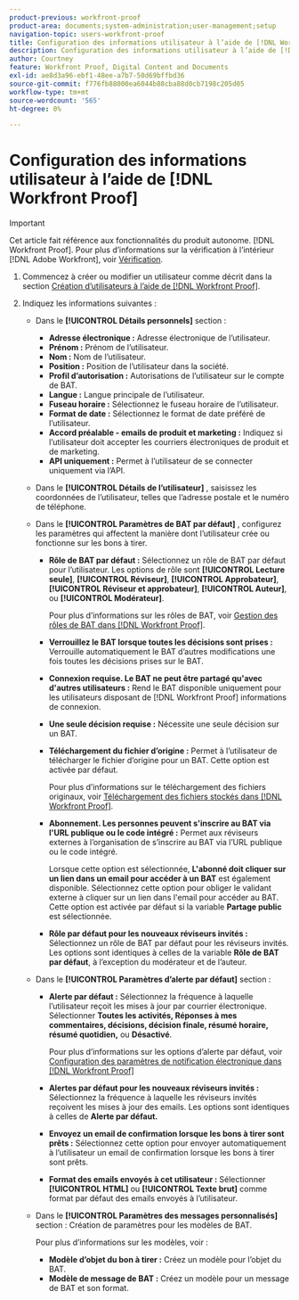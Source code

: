```yaml
---
product-previous: workfront-proof
product-area: documents;system-administration;user-management;setup
navigation-topic: users-workfront-proof
title: Configuration des informations utilisateur à l’aide de [!DNL Workfront Proof]
description: Configuration des informations utilisateur à l’aide de [!DNL Workfront Proof]
author: Courtney
feature: Workfront Proof, Digital Content and Documents
exl-id: ae8d3a96-ebf1-48ee-a7b7-50d69bffbd36
source-git-commit: f776fb88000ea6044b88cba88d0cb7198c205d05
workflow-type: tm+mt
source-wordcount: '565'
ht-degree: 0%

---
```


# Configuration des informations utilisateur à l’aide de [!DNL Workfront Proof]

>[!IMPORTANT]
>
>Cet article fait référence aux fonctionnalités du produit autonome. [!DNL Workfront Proof]. Pour plus d’informations sur la vérification à l’intérieur [!DNL Adobe Workfront], voir [Vérification](../../../review-and-approve-work/proofing/proofing.md).

1. Commencez à créer ou modifier un utilisateur comme décrit dans la section [Création d’utilisateurs à l’aide de [!DNL Workfront Proof]](../../../workfront-proof/wp-mnguserscontacts/users/create-users.md).
1. Indiquez les informations suivantes :

   * Dans le **[!UICONTROL Détails personnels]** section :

      * **Adresse électronique :** Adresse électronique de l’utilisateur.
      * **Prénom :** Prénom de l’utilisateur.
      * **Nom :** Nom de l’utilisateur.
      * **Position :** Position de l’utilisateur dans la société.
      * **Profil d’autorisation :** Autorisations de l’utilisateur sur le compte de BAT.
      * **Langue :** Langue principale de l’utilisateur.
      * **Fuseau horaire :** Sélectionnez le fuseau horaire de l’utilisateur.
      * **Format de date :** Sélectionnez le format de date préféré de l’utilisateur.
      * **Accord préalable - emails de produit et marketing :** Indiquez si l’utilisateur doit accepter les courriers électroniques de produit et de marketing.
      * **API uniquement :** Permet à l’utilisateur de se connecter uniquement via l’API.

   * Dans le **[!UICONTROL Détails de l’utilisateur]** , saisissez les coordonnées de l’utilisateur, telles que l’adresse postale et le numéro de téléphone.
   * Dans le **[!UICONTROL Paramètres de BAT par défaut]** , configurez les paramètres qui affectent la manière dont l’utilisateur crée ou fonctionne sur les bons à tirer.

      * **Rôle de BAT par défaut :** Sélectionnez un rôle de BAT par défaut pour l’utilisateur. Les options de rôle sont **[!UICONTROL Lecture seule]**, **[!UICONTROL Réviseur]**, **[!UICONTROL Approbateur]**, **[!UICONTROL Réviseur et approbateur]**, **[!UICONTROL Auteur]**, ou **[!UICONTROL Modérateur]**.

        Pour plus d’informations sur les rôles de BAT, voir [Gestion des rôles de BAT dans [!DNL Workfront Proof]](../../../workfront-proof/wp-work-proofsfiles/share-proofs-and-files/manage-proof-roles.md).

      * **Verrouillez le BAT lorsque toutes les décisions sont prises :** Verrouille automatiquement le BAT d’autres modifications une fois toutes les décisions prises sur le BAT.
      * **Connexion requise. Le BAT ne peut être partagé qu&#39;avec d&#39;autres utilisateurs :** Rend le BAT disponible uniquement pour les utilisateurs disposant de [!DNL Workfront Proof] informations de connexion.
      * **Une seule décision requise :** Nécessite une seule décision sur un BAT.
      * **Téléchargement du fichier d’origine :** Permet à l’utilisateur de télécharger le fichier d’origine pour un BAT. Cette option est activée par défaut.

        Pour plus d’informations sur le téléchargement des fichiers originaux, voir [Téléchargement des fichiers stockés dans [!DNL Workfront Proof]](../../../workfront-proof/wp-work-proofsfiles/manage-your-work/download-files-stored.md).

        <!--      
        <li data-mc-conditions="QuicksilverOrClassic.Draft mode"><strong>Public sharing. The proof can be shared via a public URL or embedded code:</strong>Enables the user to share proofs via a public URL or embed code.<br>This option is enabled by default but is not available if the&nbsp;<strong>Login required</strong>option is selected.<br>For more information on sharing proofs, see "<a href="../../../workfront-proof/wp-work-proofsfiles/share-proofs-and-files/share-public-url.md" class="MCXref xref" xrefformat="{para}">Share the Public URL in Workfront Proof</a>."</li>      
        -->

      * **Abonnement. Les personnes peuvent s&#39;inscrire au BAT via l&#39;URL publique ou le code intégré :** Permet aux réviseurs externes à l’organisation de s’inscrire au BAT via l’URL publique ou le code intégré.

        Lorsque cette option est sélectionnée, **L&#39;abonné doit cliquer sur un lien dans un email pour accéder à un BAT** est également disponible. Sélectionnez cette option pour obliger le validant externe à cliquer sur un lien dans l&#39;email pour accéder au BAT.
Cette option est activée par défaut si la variable **Partage public** est sélectionnée.

      * **Rôle par défaut pour les nouveaux réviseurs invités :** Sélectionnez un rôle de BAT par défaut pour les réviseurs invités. Les options sont identiques à celles de la variable **Rôle de BAT par défaut**, à l’exception du modérateur et de l’auteur.

   * Dans le **[!UICONTROL Paramètres d’alerte par défaut]** section :

      * **Alerte par défaut :** Sélectionnez la fréquence à laquelle l’utilisateur reçoit les mises à jour par courrier électronique. Sélectionner **Toutes les activités, Réponses à mes commentaires, décisions, décision finale, résumé horaire, résumé quotidien,** ou **Désactivé**.

        Pour plus d’informations sur les options d’alerte par défaut, voir [Configuration des paramètres de notification électronique dans [!DNL Workfront Proof]](../../../workfront-proof/wp-emailsntfctns/email-alerts/config-email-notification-settings-wp.md)

      * **Alertes par défaut pour les nouveaux réviseurs invités :** Sélectionnez la fréquence à laquelle les réviseurs invités reçoivent les mises à jour des emails. Les options sont identiques à celles de **Alerte par défaut.**

      * **Envoyez un email de confirmation lorsque les bons à tirer sont prêts :** Sélectionnez cette option pour envoyer automatiquement à l’utilisateur un email de confirmation lorsque les bons à tirer sont prêts.
      * **Format des emails envoyés à cet utilisateur :** Sélectionner **[!UICONTROL HTML]** ou **[!UICONTROL Texte brut]** comme format par défaut des emails envoyés à l’utilisateur.

   * Dans le **[!UICONTROL Paramètres des messages personnalisés]** section : Création de paramètres pour les modèles de BAT.

     Pour plus d’informations sur les modèles, voir :

      * **Modèle d’objet du bon à tirer :** Créez un modèle pour l’objet du BAT.
      * **Modèle de message de BAT :** Créez un modèle pour un message de BAT et son format.
